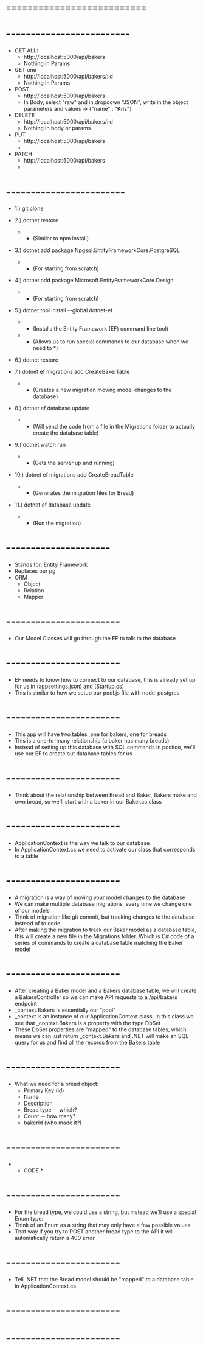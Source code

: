 ## ============<DATABASE LECTURE>==============

# -----------<IN POSTMAN>--------------
- GET ALL:
    - http://localhost:5000/api/bakers
    - Nothing in Params
- GET one
    - http://localhost:5000/api/bakers/:id
    - Nothing in Params
- POST
    - http://localhost:5000/api/bakers
    - In Body, select "raw" and in dropdown "JSON", write in the object parameters and values -> {"name" : "Kris"}
- DELETE
    - http://localhost:5000/api/bakers/:id
    - Nothing in body or params
- PUT
    - http://localhost:5000/api/bakers
    - 
- PATCH
    - http://localhost:5000/api/bakers
    - 

# ----------<In Terminal>--------------
- 1.) git clone
- 2.) dotnet restore
    - * (Similar to npm install)
- 3.) dotnet add package Npgsql.EntityFrameworkCore.PostgreSQL
    - * (For starting from scratch)
- 4.) dotnet add package Microsoft.EntityFrameworkCore.Design
    - * (For starting from scratch)

- 5.) dotnet tool install --global dotnet-ef
    - * (Installs the Entity Framework (EF) command line tool)
    - * (Allows us to run special commands to our database when we need to *)

- 6.) dotnet restore

- 7.) dotnet ef migrations add CreateBakerTable
    - * (Creates a new migration moving model changes to the database)

- 8.) dotnet ef database update
    - * (Will send the code from a file in the Migrations folder to actually create the database table)

- 9.) dotnet watch run
    - * (Gets the server up and running)

- 10.) dotnet ef migrations add CreateBreadTable
    - * (Generates the migration files for Bread)

- 11.) dotnet ef database update
    - * (Run the migration)

# ---------<EF>------------
- Stands for: Entity Framework
- Replaces our pg
- ORM
    - Object
    - Relation
    - Mapper

# ---------<THE PROCESS>--------------
- Our Model Classes will go through the EF to talk to the database

# ---------<DATABASE CONNECTION>--------------
- EF needs to know how to connect to our database, this is already set up for us in (appsettings.json) and (Startup.cs)
- This is similar to how we setup our pool.js file with node-postgres

# ---------<ERD>--------------
- This app will have two tables, one for bakers, one for breads
- This is a one-to-many relationship (a baker has many breads)
- Instead of setting up this database with SQL commands in postico, we'll use our EF to create out database tables for us

# ---------<MODEL SETUP: Baker>--------------
- Think about the relationship between Bread and Baker, Bakers make and own bread, so we'll start with a baker in our Baker.cs class

# ---------<ACTIVATE BakerModel IN DATABASE>--------------
- ApplicationContext is the way we talk to our database
- In ApplicationContext.cs we need to activate our class that corresponds to a table

# ---------<DATABASE MIGRATIONS>--------------
- A migration is a way of moving your model changes to the database
- We can make multiple database migrations, every time we change one of our models
- Think of migration like git commit, but tracking changes to the database instead of to code
- After making the migration to track our Baker model as a database table, this will create a new file in the Migrations folder. Which is C# code of a series of commands to create a database table matching the Baker model

# ---------<Baker CONTROLLER>--------------
- After creating a Baker model and a Bakers database table, we will create a BakersController so we can make API requests to a /api/bakers endpoint
- _context.Bakers is essentially our "pool"
- _context is an instance of our ApplicationContext class. In this class we see that _context.Bakers is a property with the type DbSet<Baker>
- These DbSet properties are "mapped" to the database tables, which means we can just return _context.Bakers and .NET will make an SQL query for us and find all the records from the Bakers table

# ---------<Bread MODEL>--------------
- What we need for a bread object:
    - Primary Key (id)
    - Name
    - Description
    - Bread type -- which?
    - Count -- how many?
    - bakerId (who made it?)

# ---------<Bread MODEL CLASS>--------------
- * CODE *

# ---------<ENUM TYPES>--------------
- For the bread type, we could use a string, but instead we'll use a special Enum type:
- Think of an Enum as a string that may only have a few possible values
- That way if you try to POST another bread type to the API it will automatically return a 400 error

# ---------<ACTIVATE Bread IN DATABASE>--------------
- Tell .NET that the Bread model should be "mapped" to a database table in ApplicationContext.cs

# ---------<Bread TABLE MIGRATION>--------------


# ---------<Bread CONTROLLER>--------------

